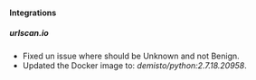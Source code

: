 
#### Integrations
##### urlscan.io
- Fixed un issue where should be Unknown and not Benign.
- Updated the Docker image to: *demisto/python:2.7.18.20958*.
